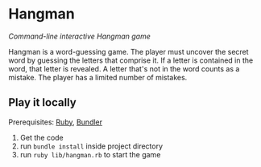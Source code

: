 # Hangman

*Command-line interactive Hangman game*

Hangman is a word-guessing game. The player must uncover the secret word by guessing the letters that comprise it. If a letter is contained in the word, that letter is revealed. A letter that's not in the word counts as a mistake. The player has a limited number of mistakes.

## Play it locally 

Prerequisites: [Ruby](https://www.ruby-lang.org/en/), [Bundler](https://bundler.io/)

1. Get the code
2. run `bundle install` inside project directory
3. run `ruby lib/hangman.rb` to start the game
